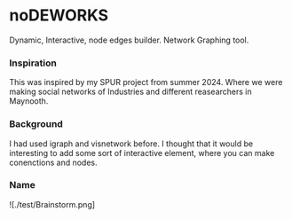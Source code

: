 # noDEWORKS
Dynamic, Interactive, node edges builder. Network Graphing tool. 

### Inspiration
This was inspired by my SPUR project from summer 2024. Where we were making social networks of Industries and different reasearchers in Maynooth.  

### Background
I had used igraph and visnetwork before. I thought that it would be interesting to add some sort of interactive element, where you can make conenctions and nodes.  

### Name
![./test/Brainstorm.png]